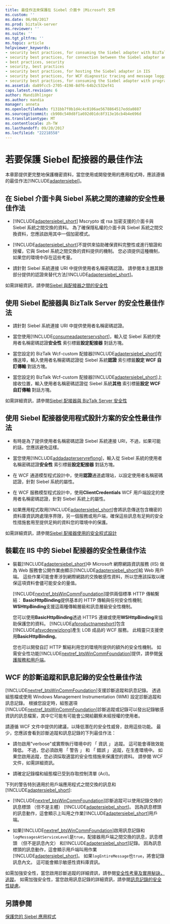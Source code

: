 ```yaml
---
title: 最佳作法來保護在 Siebel 介面卡 |Microsoft 文件
ms.custom: ''
ms.date: 06/08/2017
ms.prod: biztalk-server
ms.reviewer: ''
ms.suite: ''
ms.tgt_pltfrm: ''
ms.topic: article
helpviewer_keywords:
- security best practices, for consuming the Siebel adapter with BizTalk Server
- security best practices, for connection between the Siebel adapter and Siebel system
- best practices, security
- security, best practices
- security best practices, for hosting the Siebel adapter in IIS
- security best practices, for WCF diagnostic tracing and message logging
- security best practices, for consuming the Siebel adapter with programming solutions
ms.assetid: da89fcc5-2705-4198-8df6-64b2c532ef41
caps.latest.revision: 6
author: MandiOhlinger
ms.author: mandia
manager: anneta
ms.openlocfilehash: f131bb7f0b1d4c4c0106ae5678864517edda0887
ms.sourcegitcommit: cb908c540d8f1a692d01dc8f313e16cb4b4e696d
ms.translationtype: MT
ms.contentlocale: zh-TW
ms.lasthandoff: 09/20/2017
ms.locfileid: "22218558"
---
```

# <a name="best-practices-to-secure-the-siebel-adapter"></a>若要保護 Siebel 配接器的最佳作法
本章節提供更完整地保護機密資料，當您使用或開發使用的應用程式時，應該遵循的最佳作法[!INCLUDE[adaptersiebel](../../includes/adaptersiebel-md.md)]。  
  
## <a name="security-best-practices-for-the-connection-between-the-siebel-adapter-and-the-siebel-system"></a>在 Siebel 介面卡與 Siebel 系統之間的連線的安全性最佳作法  
  
-   [!INCLUDE[adaptersiebel_short](../../includes/adaptersiebel-short-md.md)] Mscrypto 或 rsa 加密支援的介面卡與 Siebel 系統之間交換的資料。 為了確保隱私權的介面卡與 Siebel 系統之間交換資料，您應該啟用其中一個加密模式。  
  
-   [!INCLUDE[adaptersiebel_short](../../includes/adaptersiebel-short-md.md)]不提供來協助確保資料完整性或進行驗證和授權，它與 Siebel 系統之間交換的資料提供的機制。 您必須提供這種機制，如果您的環境中存在這些考量。  
  
-   請針對 Siebel 系統連接 URI 中提供使用者名稱密碼認證。 請參閱本主題其餘部分提供的認證來替代方法[!INCLUDE[adaptersiebel_short](../../includes/adaptersiebel-short-md.md)]。  
  
 如需詳細資訊，請參閱[Siebel 與配接器之間的安全性](../../adapters-and-accelerators/adapter-siebel/security-between-the-siebel-system-and-the-adapter.md)
  
## <a name="security-best-practices-for-consuming-the-siebel-adapter-with-biztalk-server"></a>使用 Siebel 配接器與 BizTalk Server 的安全性最佳作法  
  
-   請針對 Siebel 系統連接 URI 中提供使用者名稱密碼認證。  
  
-   當您使用[!INCLUDE[consumeadapterservshort](../../includes/consumeadapterservshort-md.md)]，輸入從 Siebel 系統的使用者名稱密碼認證**安全性** 索引標籤**設定配接器** 對話方塊。  
  
-   當您設定的 BizTalk Wcf-custom 配接器[!INCLUDE[adaptersiebel_short](../../includes/adaptersiebel-short-md.md)]在傳送埠，輸入使用者名稱密碼認證從 Siebel 系統**認證** 索引標籤**設定 WCF 自訂傳輸**  對話方塊。  
  
-   當您設定的 BizTalk Wcf-custom 配接器[!INCLUDE[adaptersiebel_short](../../includes/adaptersiebel-short-md.md)]上接收位置，輸入使用者名稱密碼認證從 Siebel 系統**其他** 索引標籤**設定 WCF 自訂傳輸**  對話方塊。  
  
 如需詳細資訊，請參閱[Siebel 配接器與 BizTalk Server 安全性](../../adapters-and-accelerators/adapter-siebel/security-with-siebel-adapter-and-biztalk-server.md)
  
## <a name="security-best-practices-for-consuming-the-siebel-adapter-with-programming-solutions"></a>使用 Siebel 配接器使用程式設計方案的安全性最佳作法  
  
-   有時是為了提供使用者名稱密碼認證 Siebel 系統連接 URI，不過，如果可能的話，您應該避免這樣。  
  
-   當您使用[!INCLUDE[addadapterservreflong](../../includes/addadapterservreflong-md.md)]，輸入從 Siebel 系統的使用者名稱密碼認證**安全性** 索引標籤**設定配接器** 對話方塊。  
  
-   在 WCF 通道模型程式設計中，使用**認證**通道處理站，以設定使用者名稱密碼認證，針對 Siebel 系統的屬性。  
  
-   在 WCF 服務模型程式設計中，使用**ClientCredentials** WCF 用戶端設定的使用者名稱密碼認證，針對 Siebel 系統上的屬性。  
  
-   如果應用程式取用[!INCLUDE[adaptersiebel_short](../../includes/adaptersiebel-short-md.md)]會將訊息傳送包含機密的資料庫資訊跨處理序界限，另一個服務或用戶端，確保這些訊息有足夠的安全性措施套用至提供足夠的資料您的環境中的保護。  
  
 如需詳細資訊，請參閱[Siebel 配接器使用的安全程式設計](../../adapters-and-accelerators/adapter-siebel/secure-programming-with-the-siebel-adapter.md) 
  
## <a name="security-best-practices-for-hosting-the-siebel-adapter-in-iis"></a>裝載在 IIS 中的 Siebel 配接器的安全性最佳作法  
  
-   裝載[!INCLUDE[adaptersiebel_short](../../includes/adaptersiebel-short-md.md)]中 Microsoft 網際網路資訊服務 (IIS) 做為 Web 服務會公開作業由顯示[!INCLUDE[adaptersiebel_short](../../includes/adaptersiebel-short-md.md)]給 Web 用戶端。 這些作業可能會牽涉到網際網路的交換敏感性資料，所以您應該採取以確保這項資料會儘可能安全的量值。  
  
     [!INCLUDE[nextref_btsWinCommFoundation](../../includes/nextref-btswincommfoundation-md.md)]提供兩個標準 HTTP 傳輸繫結： **BasicHttpBinding**提供基本的 HTTP 傳輸與任何安全性機制; **WSHttpBinding**支援這兩種傳輸層級和訊息層級安全性機制。  
  
     您可以使用**BasicHttpBinding**透過 HTTPS 連線或使用**WSHttpBinding**來協助保護您的資料。 [!INCLUDE[afproductnameshort](../../includes/afproductnameshort-md.md)]包含[!INCLUDE[afsvcdevwizlong](../../includes/afsvcdevwizlong-md.md)]產生 LOB 成品的 WCF 服務。 此精靈只支援使用**BasicHttpBinding**。  
  
     您也可以開發自訂 HTTP 繫結利用您的環境所提供的額外的安全性機制。 如需安全性功能[!INCLUDE[nextref_btsWinCommFoundation](../../includes/nextref-btswincommfoundation-md.md)]提供，請參閱[保護服務和用戶端](https://msdn.microsoft.com/library/ms734736.aspx)。
  
## <a name="security-best-practices-for-wcf-diagnostic-tracing-and-message-logging"></a>WCF 的診斷追蹤和訊息記錄的安全性最佳作法  
 [!INCLUDE[nextref_btsWinCommFoundation](../../includes/nextref-btswincommfoundation-md.md)]支援診斷追蹤和訊息記錄。 透過組態檔或使用 Windows Management Instrumentation (WMI) 設定診斷追蹤和訊息記錄。 根據您設定時，組態選項[!INCLUDE[nextref_btsWinCommFoundation](../../includes/nextref-btswincommfoundation-md.md)]診斷追蹤或記錄可以發出記錄敏感資訊的訊息檔案，其中它可能有可能會公開給觀察未經授權的使用者。  
  
 請遵循 WCF 文件中提供的建議，以降低潛在的安全性威脅，啟用這些功能。 最少，您應該會看到診斷追蹤和訊息記錄的下列最佳作法：  
  
-   請勿啟用"verbose"或實際執行環境中的 「 資訊 」 追蹤。 這可能會導致效能降低。 不過，您必須啟用 「 警告 」 和 「 錯誤 」 追蹤，在生產環境中。 如果您啟用追蹤，您必須採取適當的安全性措施來保護您的資料。 請參閱 WCF 文件，如需詳細資訊。  
  
-   請確定記錄檔和組態檔已受到存取控制清單 (Acl)。  
  
 下列的警告特別適用於用戶端應用程式之間交換的訊息和[!INCLUDE[adaptersiebel_short](../../includes/adaptersiebel-short-md.md)]:  
  
-   [!INCLUDE[nextref_btsWinCommFoundation](../../includes/nextref-btswincommfoundation-md.md)]診斷追蹤可以使用記錄交換的訊息標頭 （但不是主體） [!INCLUDE[adaptersiebel_short](../../includes/adaptersiebel-short-md.md)]。 因為訊息標頭的訊息動作，這會顯示上叫用之作業[!INCLUDE[adaptersiebel_short](../../includes/adaptersiebel-short-md.md)]用戶端。  
  
-   如果[!INCLUDE[nextref_btsWinCommFoundation](../../includes/nextref-btswincommfoundation-md.md)]啟用訊息記錄和`logMessagesAtServiceLevel`是`true`，配接器用戶端之間交換的訊息，訊息標頭 （但不是訊息內文） 和[!INCLUDE[adaptersiebel_short](../../includes/adaptersiebel-short-md.md)]記錄。 因為訊息標頭的訊息動作，這會顯示用戶端叫用作業[!INCLUDE[adaptersiebel_short](../../includes/adaptersiebel-short-md.md)]。 如果`logEntireMessage`也`true`，將會記錄訊息內文。 這可能會顯示敏感性資料庫資訊。  
  
 如需加強安全性，當您啟用診斷追蹤的詳細資訊，請參閱[安全性考量及實用秘訣，追蹤](https://msdn.microsoft.com/library/ms733053.aspx)。 如需加強安全性，當您啟用訊息記錄的詳細資訊，請參閱[訊息記錄的安全性疑慮](https://msdn.microsoft.com/library/ms730318.aspx)。
  
## <a name="see-also"></a>另請參閱  
[保護您的 Siebel 應用程式](../../adapters-and-accelerators/adapter-siebel/secure-your-siebel-applications.md)